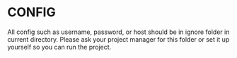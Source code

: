 # CONFIG
All config such as username, password, or host should be in ignore folder in current directory.
Please ask your project manager for this folder or set it up yourself so you can run the project.
